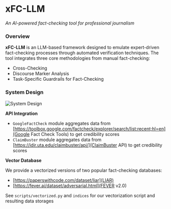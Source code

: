 # xFC-LLM
*An AI-powered fact-checking tool for professional journalism*

### Overview

**xFC-LLM** is an LLM-based framework designed to emulate expert-driven fact-checking processes through automated verification techniques. The tool integrates three core methodologies from manual fact-checking: 

- Cross-Checking
- Discourse Marker Analysis
- Task-Specific Guardrails for Fact-Checking

### System Design

![System Design](https://github.com/user-attachments/assets/c7ccaf62-ce7a-4f8a-9f31-fd202709bc5f)

**API Integration**

- `GoogleFactCheck` module aggregates data from [https://toolbox.google.com/factcheck/explorer/search/list:recent;hl=en](Google Fact Check Tools) to get credibility scores
- `ClaimBuster` module aggregates data from [https://idir.uta.edu/claimbuster/api/](ClaimBuster API) to get credibility scores

**Vector Database**

We provide a vectorized versions of two popular fact-checking databases: 
- [https://paperswithcode.com/dataset/liar](LIAR)
- [https://fever.ai/dataset/adversarial.html](FEVER v2.0)

See `scripts/vectorized.py` and `indices` for our vectorization script and resulting data storages 
